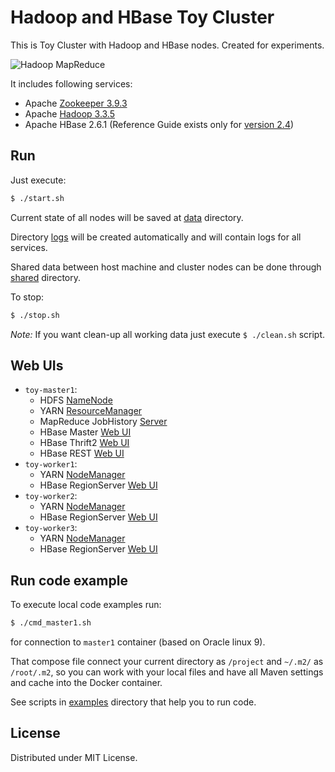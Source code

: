 # Hadoop and HBase Toy Cluster

This is Toy Cluster with Hadoop and HBase nodes. Created for experiments.

![Hadoop MapReduce](https://blog.sqlauthority.com/i/b/mapreduce.jpg)

It includes following services:

-   Apache [Zookeeper 3.9.3](https://zookeeper.apache.org/doc/r3.9.3/)
-   Apache [Hadoop 3.3.5](https://hadoop.apache.org/docs/r3.3.5/)
-   Apache HBase 2.6.1 (Reference Guide exists only for [version 2.4](https://hbase.apache.org/2.4/book.html))

## Run

Just execute:

```sh
$ ./start.sh
```

Current state of all nodes will be saved at [data](./data) directory.

Directory [logs](./logs) will be created automatically and will contain logs for all services.

Shared data between host machine and cluster nodes can be done through [shared](./shared) directory.

To stop:

```sh
$ ./stop.sh
```

_Note:_ If you want clean-up all working data just execute `$ ./clean.sh` script.

## Web UIs

-   `toy-master1`:
    -   HDFS [NameNode](http://localhost:9870/explorer.html)
    -   YARN [ResourceManager](http://localhost:8088/cluster/nodes/)
    -   MapReduce JobHistory [Server](http://localhost:19888/jobhistory/app/)
    -   HBase Master [Web UI](http://localhost:16010/)
    -   HBase Thrift2 [Web UI](http://localhost:9091/)
    -   HBase REST [Web UI](http://localhost:8091/)
-   `toy-worker1`:
    -   YARN [NodeManager](http://localhost:8142/)
    -   HBase RegionServer [Web UI](http://localhost:16130/)
-   `toy-worker2`:
    -   YARN [NodeManager](http://localhost:8242/)
    -   HBase RegionServer [Web UI](http://localhost:16230/)
-   `toy-worker3`:
    -   YARN [NodeManager](http://localhost:8342/)
    -   HBase RegionServer [Web UI](http://localhost:16330/)

## Run code example

To execute local code examples run:

```sh
$ ./cmd_master1.sh
```

for connection to `master1` container (based on Oracle linux 9).

That compose file connect your current directory as `/project` and `~/.m2/` as `/root/.m2`,
so you can work with your local files and have all Maven settings and cache into the Docker container.

See scripts in [examples](./examples/) directory that help you to run code.

## License

Distributed under MIT License.
